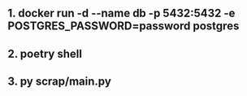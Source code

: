 ## 1. docker run -d --name db -p 5432:5432 -e POSTGRES_PASSWORD=password postgres
## 2. poetry shell 
## 3. py scrap/main.py